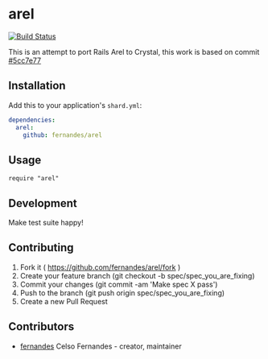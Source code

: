 # arel

[![Build Status](https://travis-ci.org/fernandes/arel.svg?branch=master)](https://travis-ci.org/fernandes/arel)

This is an attempt to port Rails Arel to Crystal, this work is based on commit [#5cc7e77](https://github.com/rails/arel/commit/5cc7e77)

## Installation

Add this to your application's `shard.yml`:

```yaml
dependencies:
  arel:
    github: fernandes/arel
```

## Usage

```crystal
require "arel"
```

## Development

Make test suite happy!

## Contributing

1. Fork it ( https://github.com/fernandes/arel/fork )
2. Create your feature branch (git checkout -b spec/spec_you_are_fixing)
3. Commit your changes (git commit -am 'Make spec X pass')
4. Push to the branch (git push origin spec/spec_you_are_fixing)
5. Create a new Pull Request

## Contributors

- [fernandes](https://github.com/fernandes) Celso Fernandes - creator, maintainer
